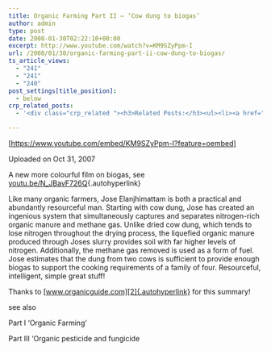 ```yaml
---
title: Organic Farming Part II – ‘Cow dung to biogas’
author: admin
type: post
date: 2008-01-30T02:22:10+00:00
excerpt: http://www.youtube.com/watch?v=KM9SZyPpm-I
url: /2008/01/30/organic-farming-part-ii-cow-dung-to-biogas/
ts_article_views:
  - "241"
  - "241"
  - "240"
post_settings[title_position]:
  - below
crp_related_posts:
  - '<div class="crp_related "><h3>Related Posts:</h3><ul><li><a href="https://scdhub.org/2017/12/25/wastewater-treatment-and-biosolids-management/"    ><img src="https://scdhub.org/wp-content/uploads/2017/12/wastewater-treatment-and-biosoli-150x150.jpg" alt="Wastewater treatment and Biosolids management" title="Wastewater treatment and Biosolids management" width="150" height="150" class="crp_thumb crp_featured" /><span class="crp_title">Wastewater treatment and Biosolids management</span></a></li><li><a href="https://scdhub.org/2018/01/06/household-and-neighborhood-sanitation-infrastructures-excreta-wastewater-disposal-in-developing-countries/"    ><img src="https://scdhub.org/wp-content/plugins/contextual-related-posts/default.png" alt="Household and neighborhood Sanitation Infrastructures: Excreta, wastewater disposal in developing countries" title="Household and neighborhood Sanitation Infrastructures: Excreta, wastewater disposal in developing countries" width="150" height="150" class="crp_thumb crp_default" /><span class="crp_title">Household and neighborhood Sanitation&hellip;</span></a></li><li><a href="https://scdhub.org/2017/12/29/walking-in-sabinas-shoes-world-vision/"    ><img src="https://scdhub.org/wp-content/uploads/2017/12/walking-in-sabinas-shoes-world-v-150x150.jpg" alt="Walking in Sabinas Shoes &#8211; World Vision" title="Walking in Sabinas Shoes &#8211; World Vision" width="150" height="150" class="crp_thumb crp_featured" /><span class="crp_title">Walking in Sabinas Shoes &#8211; World Vision</span></a></li><li><a href="https://scdhub.org/2017/07/28/8006/"    ><img src="https://scdhub.org/wp-content/uploads/2017/07/hqdefault-150x150.jpg" alt="Music" title="Music" width="150" height="150" class="crp_thumb crp_featured" /><span class="crp_title">Music</span></a></li><li><a href="https://scdhub.org/2018/01/06/sanitation-in-emergencies/"    ><img src="https://scdhub.org/wp-content/plugins/contextual-related-posts/default.png" alt="Sanitation in Emergencies" title="Sanitation in Emergencies" width="150" height="150" class="crp_thumb crp_default" /><span class="crp_title">Sanitation in Emergencies</span></a></li><li><a href="https://scdhub.org/founding-board/"    ><img src="https://scdhub.org/wp-content/uploads/2017/04/Screen-Shot-2017-08-14-at-11.39.28-AM-150x150.png" alt="Founding Board" title="Founding Board" width="150" height="150" class="crp_thumb crp_correctfirst" /><span class="crp_title">Founding Board</span></a></li></ul><div class="crp_clear"></div></div>'

---
```

[https://www.youtube.com/embed/KM9SZyPpm-I?feature=oembed] 

Uploaded on Oct 31, 2007
  
A new more colourful film on biogas, see [youtu.be/N_JBavF726Q][1]{.autohyperlink}
  
Like many organic farmers, Jose Elanjhimattam is both a practical and abundantly resourceful man. Starting with cow dung, Jose has created an ingenious system that simultaneously captures and separates nitrogen-rich organic manure and methane gas. Unlike dried cow dung, which tends to lose nitrogen throughout the drying process, the liquefied organic manure produced through Joses slurry provides soil with far higher levels of nitrogen. Additionally, the methane gas removed is used as a form of fuel. Jose estimates that the dung from two cows is sufficient to provide enough biogas to support the cooking requirements of a family of four. Resourceful, intelligent, simple great stuff!
  
Thanks to [www.organicguide.com][2]{.autohyperlink} for this summary!
  
see also
  
Part I &#8216;Organic Farming&#8217;
  
Part III &#8216;Organic pesticide and fungicide

 [1]: https://youtu.be/N_JBavF726Q
 [2]: http://www.organicguide.com